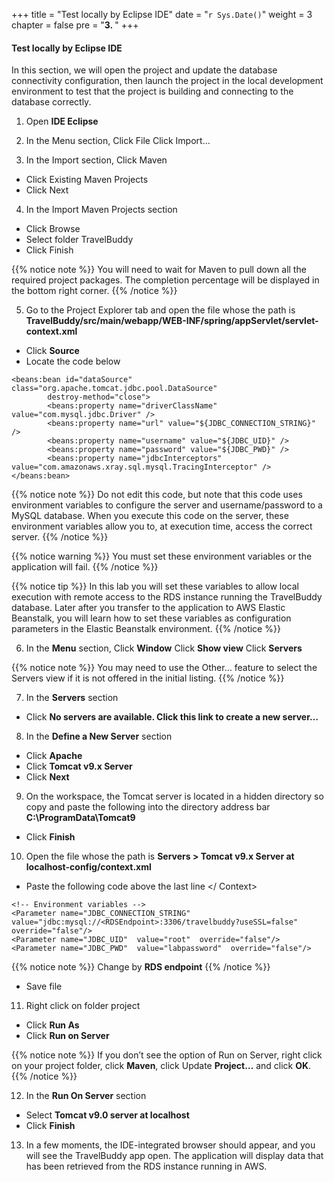 +++
title = "Test locally by Eclipse IDE"
date = "`r Sys.Date()`"
weight = 3
chapter = false
pre = "<b>3. </b>"
+++

#### Test locally by Eclipse IDE
In this section, we will open the project and update the database connectivity configuration, then launch the project in the local development environment to test that the project is building and connecting to the database correctly.

1. Open **IDE Eclipse**


2. In the Menu section, Click File
Click Import…

3. In the Import section, Click Maven
- Click Existing Maven Projects
- Click Next

4. In the Import Maven Projects section
- Click Browse
- Select folder TravelBuddy
- Click Finish

{{% notice note %}}
You will need to wait for Maven to pull down all the required project packages. The completion percentage will be displayed in the bottom right corner.
{{% /notice %}}


5. Go to the Project Explorer tab and open the file whose the path is **TravelBuddy/src/main/webapp/WEB-INF/spring/appServlet/servlet-context.xml**
- Click **Source**
- Locate the code below

```
<beans:bean id="dataSource" class="org.apache.tomcat.jdbc.pool.DataSource"
		destroy-method="close">		
		<beans:property name="driverClassName" value="com.mysql.jdbc.Driver" />
		<beans:property name="url" value="${JDBC_CONNECTION_STRING}" />
		<beans:property name="username" value="${JDBC_UID}" />
		<beans:property name="password" value="${JDBC_PWD}" />	
		<beans:property name="jdbcInterceptors" value="com.amazonaws.xray.sql.mysql.TracingInterceptor" />
</beans:bean>
```

{{% notice note %}}
Do not edit this code, but note that this code uses environment variables to configure the server and username/password to a MySQL database. When you execute this code on the server, these environment variables allow you to, at execution time, access the correct server.
{{% /notice %}}


{{% notice warning %}}
You must set these environment variables or the application will fail.
{{% /notice %}}


{{% notice tip %}}
In this lab you will set these variables to allow local execution with remote access to the RDS instance running the TravelBuddy database. Later after you transfer to the application to AWS Elastic Beanstalk, you will learn how to set these variables as configuration parameters in the Elastic Beanstalk environment.
{{% /notice %}}

6. In the **Menu** section, Click **Window**
Click **Show view**
Click **Servers**

{{% notice note %}}
You may need to use the Other… feature to select the Servers view if it is not offered in the initial listing.
{{% /notice %}}


7. In the **Servers** section
- Click **No servers are available. Click this link to create a new server…**


8. In the **Define a New Server** section
- Click **Apache**
- Click **Tomcat v9.x Server**
- Click **Next**


9. On the workspace, the Tomcat server is located in a hidden directory so copy and paste the following into the directory address bar **C:\ProgramData\Tomcat9**
- Click **Finish**

10. Open the file whose the path is **Servers > Tomcat v9.x Server at localhost-config/context.xml**
- Paste the following code above the last line </ Context>

```
<!-- Environment variables -->
<Parameter name="JDBC_CONNECTION_STRING"  value="jdbc:mysql://<RDSEndpoint>:3306/travelbuddy?useSSL=false"  override="false"/>
<Parameter name="JDBC_UID"  value="root"  override="false"/>
<Parameter name="JDBC_PWD"  value="labpassword"  override="false"/>
```


{{% notice note %}}
Change **<RDSEndpoint>** by **RDS endpoint**
{{% /notice %}}


- Save file

11. Right click on folder project
- Click **Run As**
- Click **Run on Server**


{{% notice note %}}
If you don’t see the option of Run on Server, right click on your project folder, click **Maven**, click Update **Project…** and click **OK**.
{{% /notice %}}


12.  In the **Run On Server** section
- Select **Tomcat v9.0 server at localhost**
- Click **Finish**



13. In a few moments, the IDE-integrated browser should appear, and you will see the TravelBuddy app open. The application will display data that has been retrieved from the RDS instance running in AWS.
